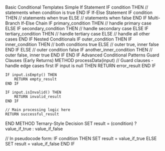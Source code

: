 Basic Conditional Templates
Simple If Statement
IF condition THEN
    // statements when condition is true
END IF
If-Else Statement
IF condition THEN
    // statements when true
ELSE
    // statements when false
END IF
Multi-Branch If-Else Chain
IF primary_condition THEN
    // handle primary case
ELSE IF secondary_condition THEN
    // handle secondary case
ELSE IF tertiary_condition THEN
    // handle tertiary case
ELSE
    // handle all other cases
END IF
Nested Conditionals
IF outer_condition THEN
    IF inner_condition THEN
        // both conditions true
    ELSE
        // outer true, inner false
    END IF
ELSE
    // outer condition false
    IF another_inner_condition THEN
        // outer false, inner true
    END IF
END IF
Advanced Conditional Patterns
Guard Clauses (Early Returns)
METHOD processData(input)
    // Guard clauses - handle edge cases first
    IF input is null THEN
        RETURN error_result
    END IF
    
    IF input.isEmpty() THEN
        RETURN empty_result
    END IF
    
    IF input.isInvalid() THEN
        RETURN invalid_result
    END IF
    
    // Main processing logic here
    RETURN successful_result
END METHOD
Ternary-Style Decision
SET result = (condition) ? value_if_true : value_if_false

// In pseudocode form:
IF condition THEN
    SET result = value_if_true
ELSE
    SET result = value_if_false
END IF
